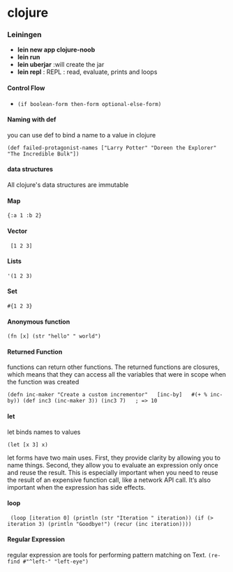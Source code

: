 # clojure

### Leiningen
 + **lein new app clojure-noob**
 + **lein run**
 + **lein uberjar** :will create the jar
 + **lein repl** : REPL : read, evaluate, prints and loops 
 
#### Control Flow 

 + `(if boolean-form
     then-form
     optional-else-form)`
     
#### Naming with def

you can use def to bind a name to a value in clojure

`(def failed-protagonist-names
["Larry Potter" "Doreen the Explorer" "The Incredible Bulk"])`

#### data structures

All clojure's data structures are immutable 

#### Map 

` {:a 1 :b 2} `

#### Vector 

` [1 2 3]`

#### Lists

`'(1 2 3)`

#### Set

`#{1 2 3}`

#### Anonymous function

`(fn [x] (str "hello" " world")`

#### Returned Function 
functions can return other functions. The returned functions are closures, which means that they can access all the variables that were in scope when the function was created

`
(defn inc-maker
"Create a custom incrementor"  
[inc-by]  
#(+ % inc-by))
(def inc3 (inc-maker 3))
(inc3 7)  
; => 10  
`

#### let 
let binds names to values

`(let [x 3]
x)`

let forms have two main uses. First, they provide clarity by allowing you to name things. Second, they allow you to evaluate an expression only once and reuse the result. This is especially important when you need to reuse the result of an expensive function call, like a network API call. It’s also important when the expression has side effects.

#### loop

`
(loop [iteration 0]
(println (str "Iteration " iteration))
(if (> iteration 3)
(println "Goodbye!")
(recur (inc iteration))))`

#### Regular Expression

regular expression are tools for performing pattern matching on Text.
`(re-find #"^left-" "left-eye")`

